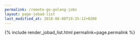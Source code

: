 ```yaml
---
permalink: /remote-go-golang-jobs
layout: page-jobad-list
last_modified_at: 2018-08-08T19:35:12+0200
---
```

{% include render_jobad_list.html permalink=page.permalink %}
